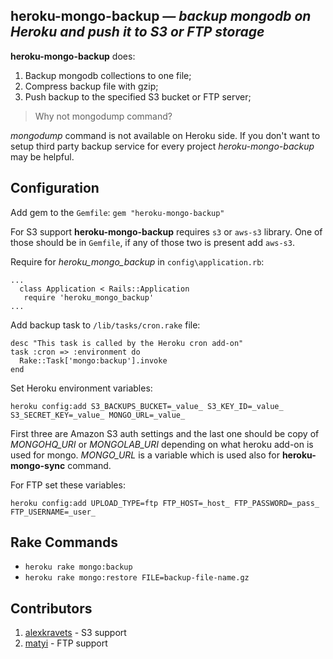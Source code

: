 ## heroku-mongo-backup *— backup mongodb on Heroku and push it to S3 or FTP storage*

**heroku-mongo-backup** does:

1. Backup mongodb collections to one file;
2. Compress backup file with gzip;
3. Push backup to the specified S3 bucket or FTP server;

> Why not mongodump command?

*mongodump* command is not available on Heroku side. If you don't want to setup third party backup service for every project *heroku-mongo-backup* may be helpful.


## Configuration

Add gem to the ```Gemfile```: ```gem "heroku-mongo-backup"```

For S3 support **heroku-mongo-backup** requires ```s3``` or ```aws-s3``` library. One of those should be in ```Gemfile```, if any of those two is present add ```aws-s3```.

Require for *heroku_mongo_backup* in ```config\application.rb```:

```
...
  class Application < Rails::Application
   require 'heroku_mongo_backup'
...
```

Add backup task to ```/lib/tasks/cron.rake``` file:

```
desc "This task is called by the Heroku cron add-on"
task :cron => :environment do
  Rake::Task['mongo:backup'].invoke
end
```

Set Heroku environment variables:

```heroku config:add S3_BACKUPS_BUCKET=_value_ S3_KEY_ID=_value_ S3_SECRET_KEY=_value_ MONGO_URL=_value_```

First three are Amazon S3 auth settings and the last one should be copy of *MONGOHQ_URI* or *MONGOLAB_URI* depending on what heroku add-on is used for mongo. *MONGO_URL* is a variable which is used also for **heroku-mongo-sync** command.

For FTP set these variables:

```heroku config:add UPLOAD_TYPE=ftp FTP_HOST=_host_ FTP_PASSWORD=_pass_ FTP_USERNAME=_user_```


## Rake Commands

* ```heroku rake mongo:backup```
* ```heroku rake mongo:restore FILE=backup-file-name.gz```


## Contributors

1. [alexkravets](http://slatestudio.com "Slate Studio") - S3 support
2. [matyi](https://github.com/matyi "Matyi - GitHub Profile") - FTP support
